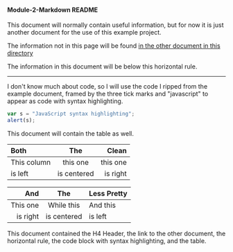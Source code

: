 #### Module-2-Markdown README

This document will normally contain useful information, but for now it is just another document for the use of this example project.

The information not in this page will be found [in the other document in this directory](../master/Markdown%20Examples.md)

The information in this document will be below this horizontal rule.
___

I don't know much about code, so I will use the code I ripped from the example document, framed by the three tick marks and "javascript" to appear as code with syntax highlighting.

```javascript
var s = "JavaScript syntax highlighting";
alert(s);
```
This document will contain the table as well.

| Both        | The        | Clean     |
| :---------- |:----------:| ---------:|
| This column | this one   | this one  |
| is left     | is centered|  is right |

And|The|Less Pretty
---:|:---:|:---
This one|While this|And this
is right|is centered|is left

This document contained the H4 Header, the link to the other document, the horizontal rule, the code block with syntax highlighting, and the table.

